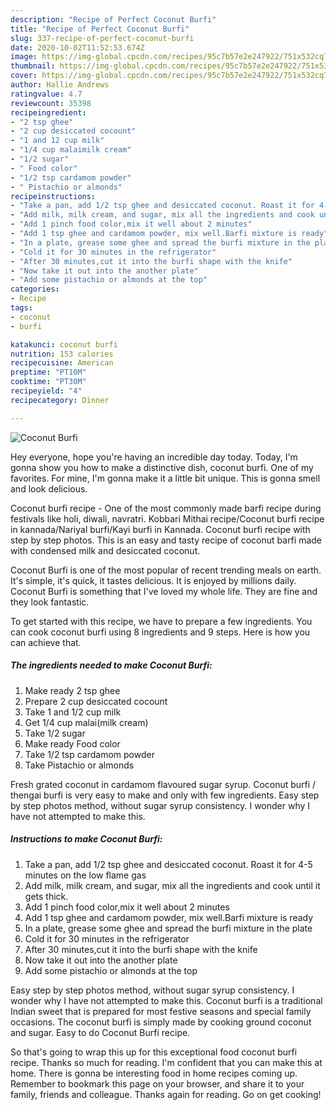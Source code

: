 ```yaml
---
description: "Recipe of Perfect Coconut Burfi"
title: "Recipe of Perfect Coconut Burfi"
slug: 337-recipe-of-perfect-coconut-burfi
date: 2020-10-02T11:52:53.674Z
image: https://img-global.cpcdn.com/recipes/95c7b57e2e247922/751x532cq70/coconut-burfi-recipe-main-photo.jpg
thumbnail: https://img-global.cpcdn.com/recipes/95c7b57e2e247922/751x532cq70/coconut-burfi-recipe-main-photo.jpg
cover: https://img-global.cpcdn.com/recipes/95c7b57e2e247922/751x532cq70/coconut-burfi-recipe-main-photo.jpg
author: Hallie Andrews
ratingvalue: 4.7
reviewcount: 35398
recipeingredient:
- "2 tsp ghee"
- "2 cup desiccated cocount"
- "1 and 12 cup milk"
- "1/4 cup malaimilk cream"
- "1/2 sugar"
- " Food color"
- "1/2 tsp cardamom powder"
- " Pistachio or almonds"
recipeinstructions:
- "Take a pan, add 1/2 tsp ghee and desiccated coconut. Roast it for 4-5 minutes on the low flame gas"
- "Add milk, milk cream, and sugar, mix all the ingredients and cook until it gets thick."
- "Add 1 pinch food color,mix it well about 2 minutes"
- "Add 1 tsp ghee and cardamom powder, mix well.Barfi mixture is ready"
- "In a plate, grease some ghee and spread the burfi mixture in the plate"
- "Cold it for 30 minutes in the refrigerator"
- "After 30 minutes,cut it into the burfi shape with the knife"
- "Now take it out into the another plate"
- "Add some pistachio or almonds at the top"
categories:
- Recipe
tags:
- coconut
- burfi

katakunci: coconut burfi 
nutrition: 153 calories
recipecuisine: American
preptime: "PT10M"
cooktime: "PT30M"
recipeyield: "4"
recipecategory: Dinner

---
```



![Coconut Burfi](https://img-global.cpcdn.com/recipes/95c7b57e2e247922/751x532cq70/coconut-burfi-recipe-main-photo.jpg)

Hey everyone, hope you're having an incredible day today. Today, I'm gonna show you how to make a distinctive dish, coconut burfi. One of my favorites. For mine, I'm gonna make it a little bit unique. This is gonna smell and look delicious.

Coconut burfi recipe - One of the most commonly made barfi recipe during festivals like holi, diwali, navratri. Kobbari Mithai recipe/Coconut burfi recipe in kannada/Nariyal burfi/Kayi burfi in Kannada. Coconut burfi recipe with step by step photos. This is an easy and tasty recipe of coconut barfi made with condensed milk and desiccated coconut.

Coconut Burfi is one of the most popular of recent trending meals on earth. It's simple, it's quick, it tastes delicious. It is enjoyed by millions daily. Coconut Burfi is something that I've loved my whole life. They are fine and they look fantastic.


To get started with this recipe, we have to prepare a few ingredients. You can cook coconut burfi using 8 ingredients and 9 steps. Here is how you can achieve that.

<!--inarticleads1-->

##### The ingredients needed to make Coconut Burfi:

1. Make ready 2 tsp ghee
1. Prepare 2 cup desiccated cocount
1. Take 1 and 1/2 cup milk
1. Get 1/4 cup malai(milk cream)
1. Take 1/2 sugar
1. Make ready  Food color
1. Take 1/2 tsp cardamom powder
1. Take  Pistachio or almonds


Fresh grated coconut in cardamom flavoured sugar syrup. Coconut burfi / thengai burfi is very easy to make and only with few ingredients. Easy step by step photos method, without sugar syrup consistency. I wonder why I have not attempted to make this. 

<!--inarticleads2-->

##### Instructions to make Coconut Burfi:

1. Take a pan, add 1/2 tsp ghee and desiccated coconut. Roast it for 4-5 minutes on the low flame gas
1. Add milk, milk cream, and sugar, mix all the ingredients and cook until it gets thick.
1. Add 1 pinch food color,mix it well about 2 minutes
1. Add 1 tsp ghee and cardamom powder, mix well.Barfi mixture is ready
1. In a plate, grease some ghee and spread the burfi mixture in the plate
1. Cold it for 30 minutes in the refrigerator
1. After 30 minutes,cut it into the burfi shape with the knife
1. Now take it out into the another plate
1. Add some pistachio or almonds at the top


Easy step by step photos method, without sugar syrup consistency. I wonder why I have not attempted to make this. Coconut burfi is a traditional Indian sweet that is prepared for most festive seasons and special family occasions. The coconut burfi is simply made by cooking ground coconut and sugar. Easy to do Coconut Burfi recipe. 

So that's going to wrap this up for this exceptional food coconut burfi recipe. Thanks so much for reading. I'm confident that you can make this at home. There is gonna be interesting food in home recipes coming up. Remember to bookmark this page on your browser, and share it to your family, friends and colleague. Thanks again for reading. Go on get cooking!
